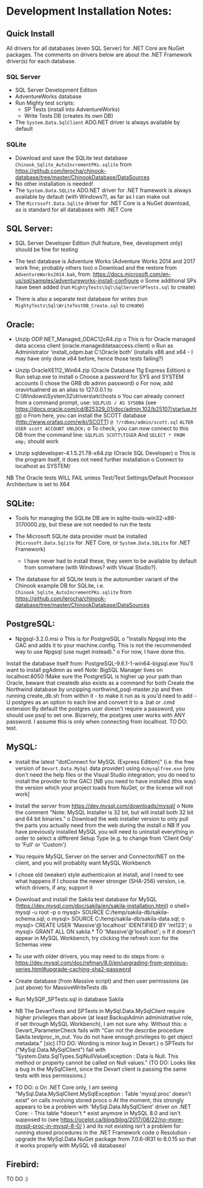 # Development Installation Notes:

## Quick Install

All drivers for all databases (even SQL Server) for .NET Core are NuGet packages. The comments on drivers below are about the .NET Framework driver(s) for each database.

### SQL Server

 - SQL Server Development Edition
 - AdventureWorks database
 - Run Mighty test scripts:
   - SP Tests (install into AdventureWorks)
   - Write Tests DB (creates its own DB)
 - The `System.Data.SqlClient` ADO.NET driver is always available by default

### SQLite

 - Download and save the SQLite test database `Chinook_Sqlite_AutoIncrementPKs.sqlite` from https://github.com/lerocha/chinook-database/tree/master/ChinookDatabase/DataSources
 - No other installation is needed!
 - The `System.Data.SQLite` ADO.NET driver for .NET framework is always available by default (with Windows?), as far as I can make out
 - The `Microsoft.Data.Sqlite` driver for .NET Core is a NuGet download, as is standard for all databases with .NET Core

SQL Server:
-----------

- SQL Server Developer Edition (full feature, free, development only) should be fine for testing
- The test database is Adventure Works (Adventure Works 2014 and 2017 work fine; probably others too)
    o Download and the restore from `AdventureWorks2014.bak`, from:
      https://docs.microsoft.com/en-us/sql/samples/adventureworks-install-configure
    o Some additional SPs have been added (run `MightyTests\Sql\SqlServerSPTests.sql` to create)

- There is also a separate test database for writes (run `MightyTests\Sql\WriteTestDB_Create.sql` to create)

Oracle:
-------

- Unzip ODP.NET_Managed_ODAC12cR4.zip
    o This is for Oracle managed data access client (oracle.manageddataaccess.client)
    o Run as Administrator 'install_odpm.bat C:\Oracle both' (installs x86 and x64 - I may have only done x64 before, hence those tests failing?)

- Unzip OracleXE112_Win64.zip (Oracle Database 11g Express Edition)
    o Run setup.exe to install 
    o Choose a password for SYS and SYSTEM accounts (I chose the GRB db admin password)
    o For now, add oravirtualnerd as an alias to 127.0.0.1 to C:\Windows\System32\drivers\etc\hosts
    o You can already connect from a command prompt, use:
        `SQLPLUS / AS SYSDBA` (see https://docs.oracle.com/cd/B25329_01/doc/admin.102/b25107/startup.htm)
    o From here, you can install the SCOTT database (http://www.orafaq.com/wiki/SCOTT)
        `@ ?/rdbms/admin/scott.sql`
        `ALTER USER scott ACCOUNT UNLOCK;`
    o To check, you can now connect to this DB from the command line:
        `SQLPLUS SCOTT\TIGER`
        And `SELECT * FROM emp;` should work
    
- Unzip sqldeveloper-4.1.5.21.78-x64.zip (Oracle SQL Developer)
    o This is the program itself, it does not need further installation
    o Connect to localhost as SYSTEM/<password>

NB The Oracle tests WILL FAIL unless Test/Test Settings/Default Processor Architecture is set to X64

SQLite:
-------

- Tools for managing the SQLite DB are in sqlite-tools-win32-x86-3170000.zip, but these are not needed to run the tests

- The Microsoft SQLite data provider must be installed (`Microsoft.Data.Sqlite` for .NET Core, or `System.Data.SQLite` for .NET Framework)
  - I have never had to install these, they seem to be available by default from somwhere (with Windows? with Visual Studio?).

- The database for all SQLite tests is the autonumber variant of the Chinook example DB for SQLite,
  i.e. `Chinook_Sqlite_AutoIncrementPKs.sqlite` from https://github.com/lerocha/chinook-database/tree/master/ChinookDatabase/DataSources

PostgreSQL:
-----------

- Npgsql-3.2.0.msi
    o This is for PostgreSQL
    o "Installs Npgsql into the GAC and adds it to your machine.config. This is not the recommended way to use Npgsql (use nuget instead)."
    o For now, I have done this.


Install the database itself from: PostgreSQL-9.6.1-1-win64-bigsql.exe
You'll want to install pgAdmin as well
Note: BigSQL Manager lives on localhost:8050
!Make sure the PostgreSQL is higher up your path than Oracle, beware that createdb also exists as a command for both
Create the Northwind database by unzipping northwind_psql-master.zip and then running create_db.sh from within it - to make it run as is you'd need to add -U postgres as an option to each line and convert it to a .bat or .cmd extension
By default the postgres user doesn't require a password, you should use psql to set one.
Bizarrely, the postgres user works with ANY password. I assume this is only when connecting from localhost. TO DO: test.

MySQL:
------

- Install the latest "dotConnect for MySQL (Express Edition)" (i.e. the free version of `Devart.Data.MySql` data provider)
  using `dcmysqlfree.exe` (you don't need the help files or the Visual Studio integration; you do need to install the provider
  to the GAC) [NB you need to have installed (this way) the version which your project loads from NuGet, or the license will not work]

- Install the server from https://dev.mysql.com/downloads/mysql/
    o Note the comment "Note: MySQL Installer is 32 bit, but will install both 32 bit and 64 bit binaries."
    o Download the web installer version to only pull the parts you actually need from the web during the install
    o NB If you have previously installed MySQL you will need to uninstall everything in order to select a different Setup Type (e.g. to change from 'Client Only' to 'Full' or 'Custom')

- You require MySQL Server on the server and Connector/NET on the client, and you will probablty want MySQL Workbench

- I chose old (weaker) style authenticaion at install, and I need to see what happens if I choose the newer
  stronger (SHA-256) version, i.e. which drivers, if any, support it

- Download and install the Sakila test database for MySQL (https://dev.mysql.com/doc/sakila/en/sakila-installation.html)
    o shell> mysql -u root -p
    o mysql> SOURCE C:/temp/sakila-db/sakila-schema.sql;
    o mysql> SOURCE C:/temp/sakila-db/sakila-data.sql;
    o mysql> CREATE USER 'Massive'@'localhost' IDENTIFIED BY 'mt123';
    o mysql> GRANT ALL ON sakila.* TO 'Massive'@'localhost';
    o If it doesn't appear in MySQL Workbench, try clicking the refresh icon for the Schemas view

- To use with older drivers, you may need to do steps from:
    o https://dev.mysql.com/doc/refman/8.0/en/upgrading-from-previous-series.html#upgrade-caching-sha2-password

- Create database (from Massive script) and then user permissions (as just above) for MassiveWriteTests db

- Run MySQP_SPTests.sql in database Sakila

- NB The DevartTests and SPTests in MySql.Data.MySqlClient require higher privileges than above (at least BackupAdmin administrative
  role, if set through MySQL Workbench), I am not sure why. Without this:
    o Devart_ParameterCheck fails with "Can not the describe procedure Sakila.testproc_in_out. You do not have enough privileges to get object metadata." [sic]
      (TO DO: Wording is minor bug in Devart.)
    o SPTests for ("MySql.Data.MySqlClient") fail with "System.Data.SqlTypes.SqlNullValueException : Data is Null. This method or property cannot be called on Null values."
      (TO DO: Looks like a bug in the MySqlClient, since the Devart client is passing the same tests with less permissions.)

- TO DO:
    o On .NET Core only, I am seeing "MySql.Data.MySqlClient.MySqlException : Table 'mysql.proc' doesn't exist" on calls involving stored procs
    o At the moment, this strongly appears to be a problem with 'MySql.Data.MySqlClient' driver on .NET Core:
        - This table *doesn't * exist anymore in MySQL 8.0 and isn't supposed to
          (see https://ocelot.ca/blog/blog/2017/08/22/no-more-mysql-proc-in-mysql-8-0/ )
          and its not existing isn't a problem for running stored procedures in the .NET Framework code
    o Resolution - upgrade the MySql.Data NuGet package from 7.0.6-IR31 to 8.0.15 so that it works properly with MySQL v8 databases!

Firebird:
---------

TO DO :)